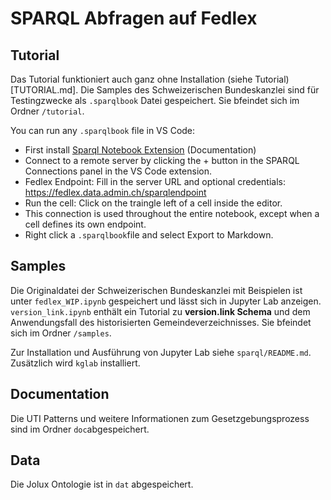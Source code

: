 # SPARQL Abfragen auf Fedlex

## Tutorial

Das Tutorial funktioniert auch ganz ohne Installation (siehe Tutorial)[TUTORIAL.md]. Die Samples des Schweizerischen Bundeskanzlei sind für Testingzwecke als `.sparqlbook` Datei gespeichert. Sie bfeindet sich im Ordner `/tutorial`. 

You can run any `.sparqlbook` file in VS Code:
- First install [Sparql Notebook Extension](https://marketplace.visualstudio.com/items?itemName=Zazuko.sparql-notebook) (Documentation)
- Connect to a remote server by clicking the + button in the SPARQL Connections panel in the VS Code extension. 
- Fedlex Endpoint: Fill in the server URL and optional credentials: https://fedlex.data.admin.ch/sparqlendpoint
- Run the cell: Click on the traingle left of a cell inside the editor.
- This connection is used throughout the entire notebook, except when a cell defines its own endpoint.
- Right click a `.sparqlbook`file and select Export to Markdown.

## Samples

Die Originaldatei der Schweizerischen Bundeskanzlei mit Beispielen ist unter `fedlex_WIP.ipynb` gespeichert und lässt sich in Jupyter Lab anzeigen. `version_link.ipynb` enthält ein Tutorial zu **version.link Schema** und dem Anwendungsfall des historisierten Gemeindeverzeichnisses. Sie bfeindet sich im Ordner `/samples`. 

Zur Installation und Ausführung von Jupyter Lab siehe `sparql/README.md`. Zusätzlich wird `kglab` installiert.

## Documentation

Die UTI Patterns und weitere Informationen zum Gesetzgebungsprozess sind im Ordner `doc`abgespeichert.

## Data

Die Jolux Ontologie ist in `dat` abgespeichert.
